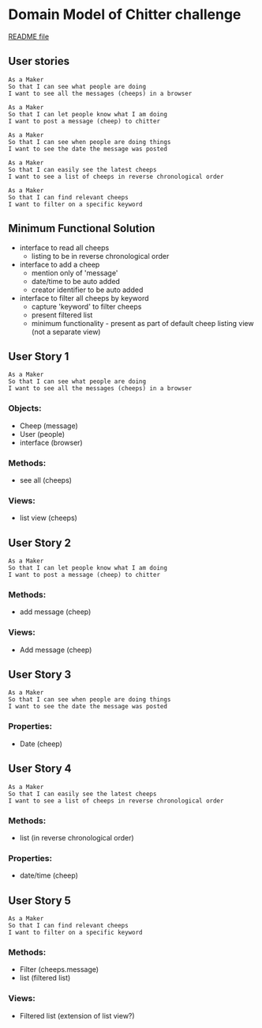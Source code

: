 # Domain Model of Chitter challenge

[README file](/README.md)

## User stories
```
As a Maker
So that I can see what people are doing
I want to see all the messages (cheeps) in a browser

As a Maker
So that I can let people know what I am doing  
I want to post a message (cheep) to chitter

As a Maker
So that I can see when people are doing things
I want to see the date the message was posted

As a Maker
So that I can easily see the latest cheeps
I want to see a list of cheeps in reverse chronological order

As a Maker
So that I can find relevant cheeps
I want to filter on a specific keyword
```

## Minimum Functional Solution
- interface to read all cheeps
  - listing to be in reverse chronological order
- interface to add a cheep
  - mention only of 'message'
  - date/time to be auto added
  - creator identifier to be auto added
- interface to filter all cheeps by keyword
  - capture 'keyword' to filter cheeps
  - present filtered list
  - minimum functionality - present as part of default cheep listing view (not a separate view)


## User Story 1
```
As a Maker
So that I can see what people are doing
I want to see all the messages (cheeps) in a browser
```
### Objects:
- Cheep (message)
- User (people)
- interface (browser)

### Methods:
- see all (cheeps)

### Views:
- list view (cheeps)

## User Story 2
```
As a Maker
So that I can let people know what I am doing  
I want to post a message (cheep) to chitter
```
### Methods:
- add message (cheep)

### Views:
- Add message (cheep)

## User Story 3
```
As a Maker
So that I can see when people are doing things
I want to see the date the message was posted
```
### Properties:
- Date (cheep)

## User Story 4
```
As a Maker
So that I can easily see the latest cheeps
I want to see a list of cheeps in reverse chronological order
```

### Methods:
- list (in reverse chronological order)

### Properties:
- date/time (cheep)

## User Story 5
```
As a Maker
So that I can find relevant cheeps
I want to filter on a specific keyword
```
### Methods:
- Filter (cheeps.message)
- list (filtered list)

### Views:
- Filtered list (extension of list view?)
